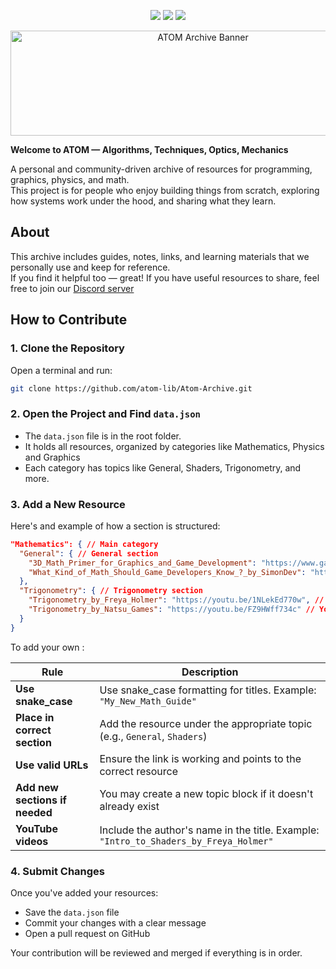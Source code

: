 <p align="center">
  <img src="https://badgen.net/badge/Status/Development/orange?icon=github" />
  <img src="https://badgen.net/badge/Source/Community/blue" />
  <img src="https://badgen.net/badge/license/GNU-Public/green" />
</p>

<p align="center">
  <img width="600" height="168" alt="ATOM Archive Banner" src="https://github.com/user-attachments/assets/2b80c1ea-f9e0-4602-b843-1c1ab44d9e77" />
</p>

**Welcome to ATOM — Algorithms, Techniques, Optics, Mechanics**

A personal and community-driven archive of resources for programming, graphics, physics, and math.  
This project is for people who enjoy building things from scratch, exploring how systems work under the hood, and sharing what they learn.

## About

This archive includes guides, notes, links, and learning materials that we personally use and keep for reference.  
If you find it helpful too — great! If you have useful resources to share, feel free to join our [Discord server](https://discord.gg/YDnXBnj9kh)

## How to Contribute

### 1. Clone the Repository

Open a terminal and run:

```bash
git clone https://github.com/atom-lib/Atom-Archive.git
```

### 2. Open the Project and Find `data.json`
- The `data.json` file is in the root folder.
- It holds all resources, organized by categories like Mathematics, Physics and Graphics
- Each category has topics like General, Shaders, Trigonometry, and more.

### 3. Add a New Resource

Here's and example of how a section is structured:
```json
"Mathematics": { // Main category
  "General": { // General section
    "3D_Math_Primer_for_Graphics_and_Game_Development": "https://www.gamemath.com/book/intro.html", // Online book
    "What_Kind_of_Math_Should_Game_Developers_Know_?_by_SimonDev": "https://youtu.be/eRVRioN4GwA?feature=shared" // YouTube video
  },
  "Trigonometry": { // Trigonometry section
    "Trigonometry_by_Freya_Holmer": "https://youtu.be/1NLekEd770w", // Youtube Video
    "Trigonometry_by_Natsu_Games": "https://youtu.be/FZ9HWff734c" // Youtube Video
  }
}

```
To add your own :

| Rule                          | Description                                                                 |
|-------------------------------|-----------------------------------------------------------------------------|
| **Use snake_case**            | Use snake_case formatting for titles. Example: `"My_New_Math_Guide"`        |
| **Place in correct section**  | Add the resource under the appropriate topic (e.g., `General`, `Shaders`)   |
| **Use valid URLs**            | Ensure the link is working and points to the correct resource               |
| **Add new sections if needed**| You may create a new topic block if it doesn't already exist                |
| **YouTube videos**            | Include the author's name in the title. Example: `"Intro_to_Shaders_by_Freya_Holmer"` |

### 4. Submit Changes

Once you've added your resources:

- Save the `data.json` file
- Commit your changes with a clear message
- Open a pull request on GitHub

Your contribution will be reviewed and merged if everything is in order.
